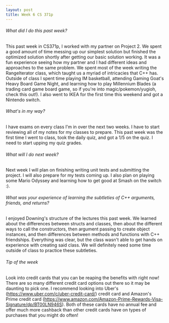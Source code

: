 ```yaml
---
layout: post
title: Week 6 CS 371p
---
```


###### What did I do this past week?
This past week in CS371p, I worked with my partner on Project 2. We spent a good amount of time messing up our simplest solution but finished the optimized solution shortly after getting our basic solution working. It was a fun experience seeing how my partner and I had different ideas and approaches to the same problem. We spent most of the week writing the RangeIterator class, which taught us a myriad of intricacies that C++ has. Outside of class I spent time playing IM basketball, attending Gaming Goat's Heavy Board Game Night, and learning how to play Millennium Blades (a trading card game board game, so if you're into magic/pokemon/yugioh, check this out!). I also went to IKEA for the first time this weekend and got a Nintendo switch.

###### What's in my way?
I have exams on every class I'm in over the next two weeks. I have to start reviewing all of my notes for my classes to prepare. This past week was the first time I went to class, took the daily quiz, and got a 1/5 on the quiz. I need to start upping my quiz grades.

###### What will I do next week?
Next week I will plan on finishing writing unit tests and submitting the project. I will also prepare for my tests coming up. I also plan on playing some Mario Odyssey and learning how to get good at Smash on the switch :).

###### What was your experience of learning the subtleties of C++ arguments, friends, and returns?
I enjoyed Downing's structure of the lectures this past week. We learned about the differences between structs and classes, then about the different ways to call the constructors, then argument passing to create object instances, and then differences between methods and functions with C++ friendships. Everything was clear, but the class wasn't able to get hands on experience with creating said class. We will definitely need some time outside of class to practice these subtleties.

###### Tip of the week
Look into credit cards that you can be reaping the benefits with right now! There are so many different credit card options out there so it may be daunting to pick one. I recommend looking into Uber's (https://www.uber.com/c/uber-credit-card/) credit card and Amazon's Prime credit card (https://www.amazon.com/Amazon-Prime-Rewards-Visa-Signature/dp/BT00LN946S). Both of these cards have no annual fee and offer much more cashback than other credit cards have on types of purchases that you might do often!
